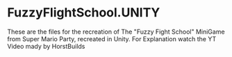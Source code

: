 # FuzzyFlightSchool.UNITY
 These are the files for the recreation of The "Fuzzy Fight School" MiniGame from Super Mario Party, recreated in Unity. For Explanation watch the YT Video mady by HorstBuilds

